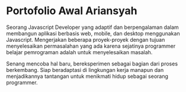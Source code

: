 # Portofolio Awal Ariansyah
Seorang Javascript Developer yang adaptif dan berpengalaman dalam membangun aplikasi berbasis web, mobile, dan desktop menggunakan Javascript. Mengerjakan beberapa proyek-proyek dengan tujuan menyelesaikan permasalahan yang ada karena sejatinya programmer belajar pemrograman adalah untuk menyelesaikan masalah.

Senang mencoba hal baru, bereksperimen sebagai bagian dari proses berkembang. Siap beradaptasi di lingkungan kerja manapun dan menjadikannya tantangan untuk menikmati hidup sebagai seorang programmer.

